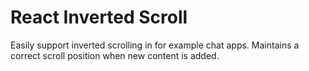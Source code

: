# React Inverted Scroll

Easily support inverted scrolling in for example chat apps. Maintains a correct scroll position when new content is added.
